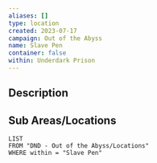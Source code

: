 ```yaml
---
aliases: []
type: location
created: 2023-07-17
campaign: Out of the Abyss
name: Slave Pen
container: false
within: Underdark Prison
---
```


## Description


## Sub Areas/Locations

```dataview
LIST
FROM "DND - Out of the Abyss/Locations"
WHERE within = "Slave Pen"
```
